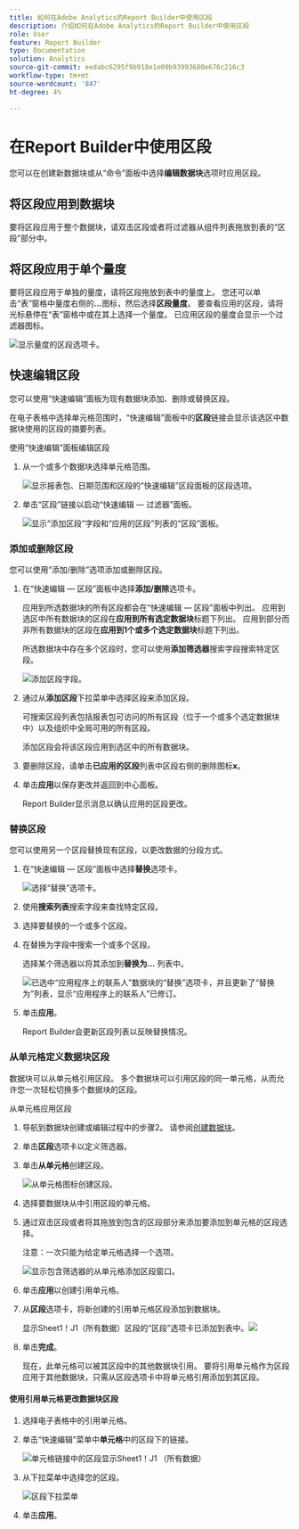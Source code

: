 ```yaml
---
title: 如何在Adobe Analytics的Report Builder中使用区段
description: 介绍如何在Adobe Analytics的Report Builder中使用区段
role: User
feature: Report Builder
type: Documentation
solution: Analytics
source-git-commit: eedabc6295f9b918e1e00b93993680e676c216c3
workflow-type: tm+mt
source-wordcount: '847'
ht-degree: 4%

---
```


# 在Report Builder中使用区段

您可以在创建新数据块或从“命令”面板中选择&#x200B;**编辑数据块**&#x200B;选项时应用区段。

## 将区段应用到数据块

要将区段应用于整个数据块，请双击区段或者将过滤器从组件列表拖放到表的“区段”部分中。

## 将区段应用于单个量度

要将区段应用于单独的量度，请将区段拖放到表中的量度上。 您还可以单击“表”窗格中量度右侧的&#x200B;**...**&#x200B;图标，然后选择&#x200B;**区段量度**。 要查看应用的区段，请将光标悬停在“表”窗格中或在其上选择一个量度。 已应用区段的量度会显示一个过滤器图标。

![显示量度的区段选项卡。](./assets/filter_by.png)

## 快速编辑区段

您可以使用“快速编辑”面板为现有数据块添加、删除或替换区段。

在电子表格中选择单元格范围时，“快速编辑”面板中的&#x200B;**区段**&#x200B;链接会显示该选区中数据块使用的区段的摘要列表。

使用“快速编辑”面板编辑区段

1. 从一个或多个数据块选择单元格范围。

   ![显示报表包、日期范围和区段的“快速编辑”区段面板的区段选项。](./assets/select_multiple_dbs.png)

1. 单击“区段”链接以启动“快速编辑 — 过滤器”面板。

   ![显示“添加区段”字段和“应用的区段”列表的“区段”面板。](./assets/quick_edit_filters.png)

### 添加或删除区段

您可以使用“添加/删除”选项添加或删除区段。

1. 在“快速编辑 — 区段”面板中选择&#x200B;**添加/删除**&#x200B;选项卡。

   应用到所选数据块的所有区段都会在“快速编辑 — 区段”面板中列出。 应用到选区中所有数据块的区段在&#x200B;**应用到所有选定数据块**&#x200B;标题下列出。 应用到部分而非所有数据块的区段在&#x200B;**应用到1个或多个选定数据块**&#x200B;标题下列出。

   所选数据块中存在多个区段时，您可以使用&#x200B;**添加筛选器**&#x200B;搜索字段搜索特定区段。

   ![添加区段字段。](./assets/add_filter.png)

1. 通过从&#x200B;**添加区段**&#x200B;下拉菜单中选择区段来添加区段。

   可搜索区段列表包括报表包可访问的所有区段（位于一个或多个选定数据块中）以及组织中全局可用的所有区段。

   添加区段会将该区段应用到选区中的所有数据块。

1. 要删除区段，请单击&#x200B;**已应用的区段**&#x200B;列表中区段右侧的删除图标&#x200B;**x**。

1. 单击&#x200B;**应用**&#x200B;以保存更改并返回到中心面板。

   Report Builder显示消息以确认应用的区段更改。

### 替换区段

您可以使用另一个区段替换现有区段，以更改数据的分段方式。

1. 在“快速编辑 — 区段”面板中选择&#x200B;**替换**&#x200B;选项卡。

   ![选择“替换”选项卡。](./assets/replace_filter.png)

1. 使用&#x200B;**搜索列表**&#x200B;搜索字段来查找特定区段。

1. 选择要替换的一个或多个区段。

1. 在替换为字段中搜索一个或多个区段。

   选择某个筛选器以将其添加到&#x200B;**替换为...** 列表中。

   ![已选中“应用程序上的联系人”数据块的“替换”选项卡，并且更新了“替换为”列表，显示“应用程序上的联系人”已修订。](./assets/replace_screen_new.png)

1. 单击&#x200B;**应用**。

   Report Builder会更新区段列表以反映替换情况。

### 从单元格定义数据块区段

数据块可以从单元格引用区段。 多个数据块可以引用区段的同一单元格，从而允许您一次轻松切换多个数据块的区段。

从单元格应用区段

1. 导航到数据块创建或编辑过程中的步骤2。 请参阅[创建数据块](./create-a-data-block.md)。
1. 单击&#x200B;**区段**&#x200B;选项卡以定义筛选器。
1. 单击&#x200B;**从单元格**&#x200B;创建区段。

   ![从单元格图标创建区段。](./assets/create-filter-from-cell.png)

1. 选择要数据块从中引用区段的单元格。

1. 通过双击区段或者将其拖放到包含的区段部分来添加要添加到单元格的区段选择。

   注意：一次只能为给定单元格选择一个选项。

   ![显示包含筛选器的从单元格添加区段窗口。](./assets/select-filters.png)

1. 单击&#x200B;**应用**&#x200B;以创建引用单元格。

1. 从&#x200B;**区段**&#x200B;选项卡，将新创建的引用单元格区段添加到数据块。

   显示Sheet1！J1（所有数据）区段的“区段”选项卡已添加到表中。![](./assets/reference-cell-filter.png)

1. 单击&#x200B;**完成**。

   现在，此单元格可以被其区段中的其他数据块引用。 要将引用单元格作为区段应用于其他数据块，只需从区段选项卡中将单元格引用添加到其区段。

#### 使用引用单元格更改数据块区段

1. 选择电子表格中的引用单元格。

1. 单击“快速编辑”菜单中&#x200B;**单元格**&#x200B;中的区段下的链接。

   ![单元格链接中的区段显示Sheet1！J1 （所有数据）](./assets/filters-from-cell-link.png)

1. 从下拉菜单中选择您的区段。

   ![区段下拉菜单](./assets/filter-drop-down.png)

1. 单击&#x200B;**应用**。
